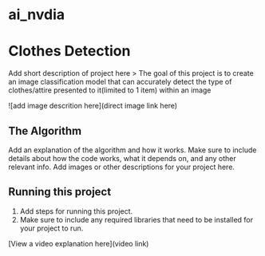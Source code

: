 # ai_nvdia
# Clothes Detection

 Add short description of project here > 
 The goal of this project is to create an image classification model that can accurately detect the type of clothes/attire presented to it(limited to 1 item) within an image

![add image descrition here](direct image link here)

## The Algorithm

Add an explanation of the algorithm and how it works. Make sure to include details about how the code works, what it depends on, and any other relevant info. Add images or other descriptions for your project here. 

## Running this project

1. Add steps for running this project.
2. Make sure to include any required libraries that need to be installed for your project to run.

[View a video explanation here](video link)
